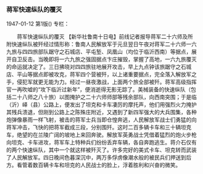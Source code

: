 ### 蒋军快速纵队的覆灭

1947-01-12
第1版()
专栏：

　　蒋军快速纵队的覆灭
    【新华社鲁南十日电】前线记者报导蒋军二十六师及所附快速纵队被歼经过情形称：鲁南人民解放军于元旦翌日午夜对蒋军二十六师一六九旅与四四旅部队踞守之石城店、平屯堑、凤凰山（均位于临沂西南）等据点，展开自卫反击。当晚即将一六九旅之强固据点卞庄摧毁，掌握了高地，一六九旅覆灭的命运就决定了。三日拂晓对四四旅驻地展开攻击，早上九点钟该旅踞守之石城店、平山等据点即被攻克，蒋军四个营被歼，以上诸重要据点，完全落入解放军之手，侵犯军就更无能为力。经过一昼夜激战，上面两个旅全部被歼。蒋军高级指挥官一再吹嘘的“攻下临沂过新年”，便消逝得无影无踪了。美械装备的快速纵队（包括二十八师之八十旅）以图掩护之二十六师师部等残余部队，向西南突围；于是临（沂）峄（县）公路上，便发出了坦克和卡车凄厉的摩托声，他们用强烈火力掩护其残兵溃退，但刚到公路上之陈殊庄附近，又遇到了新四军强大的大兵围集，各种炮弹像暴雨一样飞射，被击的蒋军士兵当即仓惶奔逃，人民解放军战士们勇猛的向蒋军冲击，飞快的把蒋军截成三段，分别围歼。这时二百多辆卡车和三十辆坦克车，绝望的在兰陵广阔的坡地上来回奔驶。解放军英勇战士凭借着猛烈的炮火步枪向坦克、卡车进攻，蒋军车上特种兵们纷纷丢弃车辆，各自奔跑逃生。蒋介石仅有的两个快速纵队，其中一个就这样被歼灭了。许多完好的美式卡车、坦克转而武装了人民解放军。四日晚间色暮深沉中，两万多俘虏像潮水般的被民兵们押送到后方。看管着数百辆卡车和坦克的人民战士的脸上，浮着胜利和兴奋的微笑。
